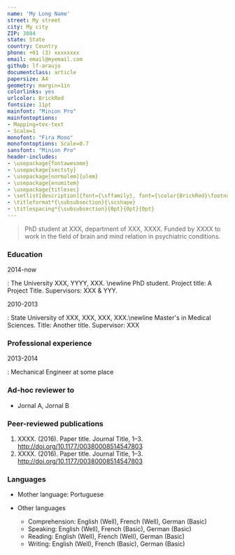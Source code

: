 ```yaml
---
name: 'My Long Name'
street: My street
city: My city
ZIP: 3084
state: State
country: Country
phone: +61 (3) xxxxxxxx
email: email@myemail.com
github: lf-araujo
documentclass: article
papersize: A4
geometry: margin=1in
colorlinks: yes
urlcolor: BrickRed
fontsize: 11pt
mainfont: "Minion Pro"
mainfontoptions:
- Mapping=tex-text
- Scale=1
monofont: "Fira Mono"
monofontoptions: Scale=0.7
sansfont: "Minion Pro"
header-includes:
- \usepackage{fontawesome}
- \usepackage{sectsty}
- \usepackage[normalem]{ulem}
- \usepackage{enumitem}
- \usepackage{titlesec}
- \setlist[description]{font={\sffamily}, font={\color{BrickRed}\footnotesize},leftmargin=5em,style=nextline}
- \titleformat*{\subsubsection}{\scshape}
- \titlespacing*{\subsubsection}{0pt}{0pt}{0pt}
---
```



> PhD student at XXX, department of XXX, XXXX. Funded by XXXX to work in the field of brain and mind relation in psychiatric conditions.
 
### Education 

2014-now 

:     The University XXX, YYYY, XXX. \newline PhD student. Project title: A Project Title. Supervisors: XXX & YYY.

2010-2013

:     State University of XXX, XXX, XXX, XXX.\newline Master's in Medical Sciences. Title: Another title. Supervisor: XXX




### Professional experience

2013-2014

:    Mechanical Engineer at some place


### Ad-hoc reviewer to

- Jornal A, Jornal B

### Peer-reviewed publications

1. XXXX. (2016). Paper title. Journal Title, 1–3. http://doi.org/10.1177/00380008514547803
2. XXXX. (2016). Paper title. Journal Title, 1–3. http://doi.org/10.1177/00380008514547803


### Languages

- Mother language: Portuguese

- Other languages 
    - Comprehension: English (Well), French (Well), German (Basic)
    - Speaking: English (Well), French (Basic), German (Basic) 
    - Reading: English (Well), French (Well), German (Basic) 
    - Writing: English (Well), French (Basic), German (Basic)
